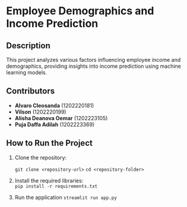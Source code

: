 # Employee Demographics and Income Prediction

## Description
This project analyzes various factors influencing employee income and demographics, providing insights into income prediction using machine learning models.

## Contributors
- **Alvaro Cleosanda** (1202220181)  
- **Vilson** (1202220199)  
- **Alisha Deanova Oemar** (1202223105)  
- **Puja Daffa Adilah** (1202223369)  

## How to Run the Project

1. Clone the repository:
   
   `git clone <repository-url>`
   `cd <repository-folder>`

2. Install the required libraries:  
`pip install -r requirements.txt`

3. Run the application
`streamlit run app.py`




